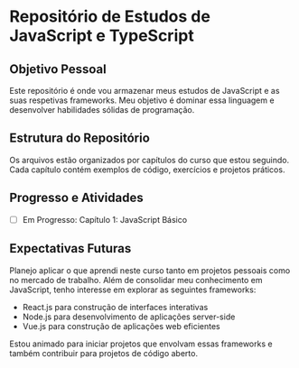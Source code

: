 # Repositório de Estudos de JavaScript e TypeScript

## Objetivo Pessoal
Este repositório é onde vou armazenar meus estudos de JavaScript e as suas respetivas frameworks. Meu objetivo é dominar essa linguagem e desenvolver habilidades sólidas de programação.

## Estrutura do Repositório
Os arquivos estão organizados por capítulos do curso que estou seguindo. Cada capítulo contém exemplos de código, exercícios e projetos práticos.

## Progresso e Atividades
- [ ] Em Progresso: Capítulo 1: JavaScript Básico

## Expectativas Futuras
Planejo aplicar o que aprendi neste curso tanto em projetos pessoais como no mercado de trabalho. Além de consolidar meu conhecimento em JavaScript, tenho interesse em explorar as seguintes frameworks:
- React.js para construção de interfaces interativas
- Node.js para desenvolvimento de aplicações server-side
- Vue.js para construção de aplicações web eficientes

Estou animado para iniciar projetos que envolvam essas frameworks e também contribuir para projetos de código aberto.
